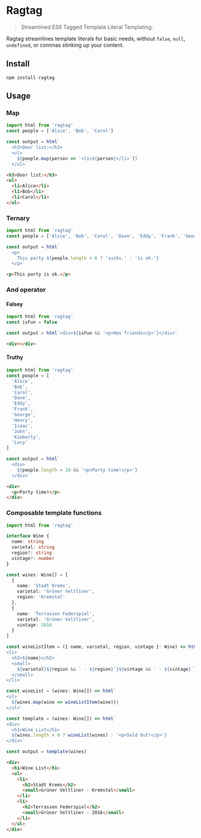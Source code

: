 # Ragtag

> Streamlined ES6 Tagged Template Literal Templating.

Ragtag streamlines template literals for basic needs, without `false`, `null`, `undefined`, or commas stinking up your content.

## Install

```shell
npm install ragtag
```

## Usage

### Map

```javascript
import html from 'ragtag'
const people = ['Alice', 'Bob', 'Carol']

const output = html`
  <h3>Door list:</h3>
  <ul>
    ${people.map(person => `<li>${person}</li>`)}
  </ul>`
```

```html
<h3>Door list:</h3>
<ul>
  <li>Alice</li>
  <li>Bob</li>
  <li>Carol</li>
</ul>
```

### Ternary

```javascript
import html from 'ragtag'
const people = ['Alice', 'Bob', 'Carol', 'Dave', 'Eddy', 'Frank', 'George']

const output = html`
  <p>
    This party ${people.length < 6 ? 'sucks.' : 'is ok.'}
  </p>`
```

```html
<p>This party is ok.</p>
```

### And operator

#### Falsey

```javascript
import html from 'ragtag'
const isFun = false

const output = html`<div>${isFun && '<p>Has friends</p>'}</div>`
```

```html
<div></div>
```

#### Truthy

```javascript
import html from 'ragtag'
const people = [
  'Alice',
  'Bob',
  'Carol',
  'Dave',
  'Eddy',
  'Frank',
  'George',
  'Henry',
  'Isaac',
  'John',
  'Kimberly',
  'Lucy'
]

const output = html`
  <div>
    ${people.length > 10 && '<p>Party time!</p>'}
  </div>`
```

```html
<div>
  <p>Party time!</p>
</div>
```

### Composable template functions

```typescript
import html from 'ragtag'

interface Wine {
  name: string
  varietal: string
  region?: string
  vintage?: number
}

const wines: Wine[] = [
  {
    name: 'Stadt Krems',
    varietal: 'Grüner Veltliner',
    region: 'Kremstal'
  },
  {
    name: 'Terrassen Federspiel',
    varietal: 'Grüner Veltliner',
    vintage: 2016
  }
]

const wineListItem = ({ name, varietal, region, vintage }: Wine) => html`
<li>
  <h2>${name}</h2>
  <small>
    ${varietal}${region && ` - ${region}`}${vintage && ` - ${vintage}`}
  </small>
</li>`

const wineList = (wines: Wine[]) => html`
<ul>
  ${wines.map(wine => wineListItem(wine))}
</ul>`

const template = (wines: Wine[]) => html`
<div>
  <h1>Wine List</h1>
  ${wines.length > 0 ? wineList(wines) : '<p>Sold Out!</p>'}
</div>`

const output = template(wines)
```

```html
<div>
  <h1>Wine List</h1>
  <ul>
    <li>
      <h2>Stadt Krems</h2>
      <small>Grüner Veltliner - Kremstal</small>
    </li>
    <li>
      <h2>Terrassen Federspiel</h2>
      <small>Grüner Veltliner - 2016</small>
    </li>
  </ul>
</div>
```
